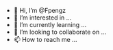 - 👋 Hi, I’m @Fpengz
- 👀 I’m interested in ...
- 🌱 I’m currently learning ...
- 💞️ I’m looking to collaborate on ...
- 📫 How to reach me ...

<!---
Fpengz/Fpengz is a ✨ special ✨ repository because its `README.md` (this file) appears on your GitHub profile.
You can click the Preview link to take a look at your changes.
--->
